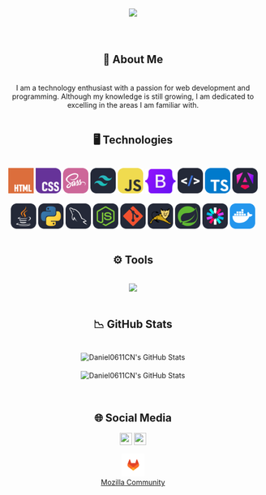 <div align="center">
    <h1 align="center">
        <img src="https://readme-typing-svg.herokuapp.com/?font=Righteous&size=35&center=true&vCenter=true&width=500&height=70&duration=4000&lines=Hello+There!+👋;+I'm+Daniel+Clavijo!;" />
    </h1>
</div>

<br/>

<div align="center">
    <h2>🌠 About Me</h2>
</div>

<br/>

<div align="center">
    I am a technology enthusiast with a passion for web development and programming. Although my knowledge is still growing, I am dedicated to excelling in the areas I am familiar with.
</div>

<br/>

<div align="center">
    <h2>🖥️ Technologies</h2>
</div>

<br/>

<div align="center">
 <img src="https://raw.githubusercontent.com/Daniel0611CN/Daniel0611CN/refs/heads/main/img/html.svg"  width="50px"/>
    <img src="https://raw.githubusercontent.com/Daniel0611CN/Daniel0611CN/refs/heads/main/img/css.svg"  width="50px"/>
    <img src="https://raw.githubusercontent.com/Daniel0611CN/Daniel0611CN/refs/heads/main/img/sass.svg"  width="50px"/>
    <img src="https://raw.githubusercontent.com/Daniel0611CN/Daniel0611CN/refs/heads/main/img/tailwindcss.svg"  width="50px"/>
    <img src="https://raw.githubusercontent.com/Daniel0611CN/Daniel0611CN/refs/heads/main/img/javascript.svg"  width="50px"/>
    <img src="https://raw.githubusercontent.com/Daniel0611CN/Daniel0611CN/refs/heads/main/img/bootstrap.svg"  width="60px"/>
    <img src="https://raw.githubusercontent.com/Daniel0611CN/Daniel0611CN/refs/heads/main/img/htmx.svg"  width="50px"/>
    <img src="https://raw.githubusercontent.com/Daniel0611CN/Daniel0611CN/refs/heads/main/img/typescript.svg"  width="50px"/>
    <img src="https://raw.githubusercontent.com/Daniel0611CN/Daniel0611CN/refs/heads/main/img/angular.svg"  width="50px"/>
    <br/>
    <br/>
    <img src="https://raw.githubusercontent.com/Daniel0611CN/Daniel0611CN/refs/heads/main/img/java.svg"  width="50px"/>
    <img src="https://raw.githubusercontent.com/Daniel0611CN/Daniel0611CN/refs/heads/main/img/python.svg"  width="50px"/>
    <img src="https://raw.githubusercontent.com/Daniel0611CN/Daniel0611CN/refs/heads/main/img/mysql.svg"  width="50px"/>
    <img src="https://raw.githubusercontent.com/Daniel0611CN/Daniel0611CN/refs/heads/main/img/nodejs.svg"  width="50px"/>
    <img src="https://raw.githubusercontent.com/Daniel0611CN/Daniel0611CN/refs/heads/main/img/git.svg"  width="50px"/>
    <img src="https://raw.githubusercontent.com/Daniel0611CN/Daniel0611CN/refs/heads/main/img/tomcat.svg"  width="50px"/>
    <img src="https://raw.githubusercontent.com/Daniel0611CN/Daniel0611CN/refs/heads/main/img/spring.svg"  width="50px"/>
    <img src="https://raw.githubusercontent.com/Daniel0611CN/Daniel0611CN/refs/heads/main/img/jwt.svg"  width="50px"/>
    <img src="https://raw.githubusercontent.com/Daniel0611CN/Daniel0611CN/refs/heads/main/img/docker.svg"  width="50px"/>
    <br/>
</div>

<br/>

<div align="center">
    <h2>⚙️ Tools</h2>
</div>

<br/>

<div align="center">
    <img src="https://skillicons.dev/icons?i=github,vscode,eclipse,idea,docker"/>
</div>

<br/>

<div align="center">
    <h2>📉 GitHub Stats</h2>
</div>

<br/>

<div align="center">
    <img align="center" src="https://github-readme-stats.vercel.app/api?username=Daniel0611CN&include_all_commits=true&count_private=true&show_icons=true&line_height=20&title_color=7A7ADB&icon_color=2234AE&text_color=D3D3D3&bg_color=0,000000,130F40&rank_icon=github"         alt="Daniel0611CN's GitHub Stats">
</div>

<br/>

<div align="center">
<img align="center" src="https://github-readme-stats.vercel.app/api/top-langs/?username=Daniel0611CN&include_all_commits=true&count_private=true&show_icons=true&line_height=20&hide_progress=true&title_color=7A7ADB&icon_color=2234AE&text_color=D3D3D3&bg_color=0,000000,130F40" alt="Daniel0611CN's GitHub Stats">
</div>

<br/>

<br/>

<div align="center">
    <h2>🌐 Social Media</h2>
</div>

<p align="center">    
    <a href="https://www.linkedin.com/in/daniel-clavijo-nu%C3%B1ez/" alt="LinkedIn"><img src="https://github.com/nitish-awasthi/nitish-awasthi/blob/master/174857.png" height="24" width="24"></a>
    <a href="mailto:daniclavijonunez@gmail.com" alt="Contact Me"><img src="https://github.com/nitish-awasthi/nitish-awasthi/blob/master/gmail-512.webp" height="24" width="24"></a>
</p>
<p align="center">
    <a href="https://gitlab.com/Daniel0611CN" alt="GitLab"><img src="https://github.com/Daniel0611CN/Daniel0611CN/blob/main/images/gitlab.svg" heigth="45" width="45"/></a>
    <br>
    <a href="https://connect.mozilla.org/t5/user/viewprofilepage/user-id/52155">Mozilla Community</a>
</p>
